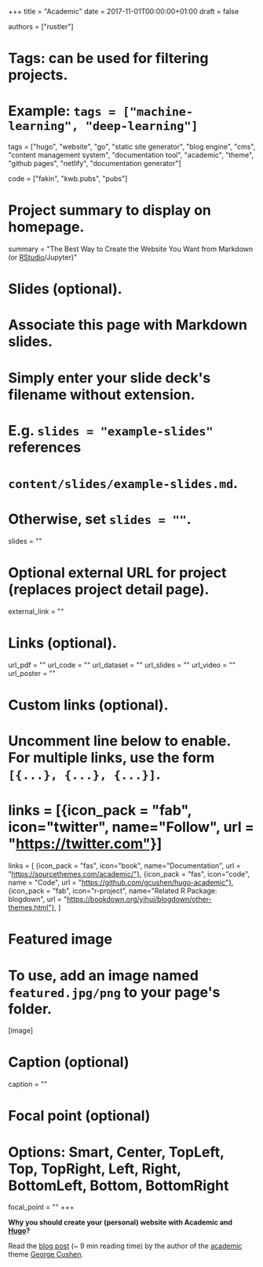 +++
title = "Academic"
date = 2017-11-01T00:00:00+01:00
draft = false

authors = ["rustler"]

# Tags: can be used for filtering projects.
# Example: `tags = ["machine-learning", "deep-learning"]`
tags = ["hugo", "website", "go", "static site generator", "blog engine", "cms", "content management system", "documentation tool", "academic", "theme", "github pages", "netlify", "documentation generator"]

code = ["fakin", "kwb.pubs", "pubs"]

# Project summary to display on homepage.
summary = "The Best Way to Create the Website You Want from Markdown (or [RStudio](tool/rstudio/)/Jupyter)"

# Slides (optional).
#   Associate this page with Markdown slides.
#   Simply enter your slide deck's filename without extension.
#   E.g. `slides = "example-slides"` references 
#   `content/slides/example-slides.md`.
#   Otherwise, set `slides = ""`.
slides = ""

# Optional external URL for project (replaces project detail page).
external_link = ""

# Links (optional).
url_pdf = ""
url_code = ""
url_dataset = ""
url_slides = ""
url_video = ""
url_poster = ""

# Custom links (optional).
#   Uncomment line below to enable. For multiple links, use the form `[{...}, {...}, {...}]`.
# links = [{icon_pack = "fab", icon="twitter", name="Follow", url = "https://twitter.com"}]
links = [
{icon_pack = "fas", icon="book", name="Documentation", url = "https://sourcethemes.com/academic/"},
{icon_pack = "fas", icon="code", name = "Code", url = "https://github.com/gcushen/hugo-academic"},
{icon_pack = "fab", icon="r-project", name="Related R Package: blogdown", url = "https://bookdown.org/yihui/blogdown/other-themes.html"},
]

# Featured image
# To use, add an image named `featured.jpg/png` to your page's folder. 
[image]
  # Caption (optional)
  caption = ""

  # Focal point (optional)
  # Options: Smart, Center, TopLeft, Top, TopRight, Left, Right, BottomLeft, Bottom, BottomRight
  focal_point = ""
+++

**Why you should create your (personal) website with Academic and [Hugo](../tool/hugo)?**

Read the [blog post](https://georgecushen.com/create-your-website-with-hugo/)
(~ 9 min reading time) by the author of the [academic](https://sourcethemes.com/academic/) theme [George Cushen](https://georgecushen.com). 